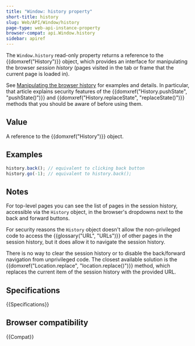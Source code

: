 ```yaml
---
title: "Window: history property"
short-title: history
slug: Web/API/Window/history
page-type: web-api-instance-property
browser-compat: api.Window.history
sidebar: apiref
---
```


The `Window.history` read-only property returns a reference to the {{domxref("History")}} object, which provides an interface for manipulating the browser _session history_ (pages visited in the tab or frame that the current page is loaded in).

See [Manipulating the browser history](/en-US/docs/Web/API/History_API) for examples and details. In particular, that article explains security features of the {{domxref("History.pushState", "pushState()")}} and {{domxref("History.replaceState", "replaceState()")}} methods that you should be aware of before using them.

## Value

A reference to the {{domxref("History")}} object.

## Examples

```js
history.back(); // equivalent to clicking back button
history.go(-1); // equivalent to history.back();
```

## Notes

For top-level pages you can see the list of pages in the session history, accessible via the `History` object, in the browser's dropdowns next to the back and forward buttons.

For security reasons the `History` object doesn't allow the non-privileged code to access the {{glossary("URL", "URLs")}} of other pages in the session history, but it does allow it to navigate the session history.

There is no way to clear the session history or to disable the back/forward navigation from unprivileged code. The closest available solution is the {{domxref("Location.replace", "location.replace()")}} method, which replaces the current item of the session history with the provided URL.

## Specifications

{{Specifications}}

## Browser compatibility

{{Compat}}
